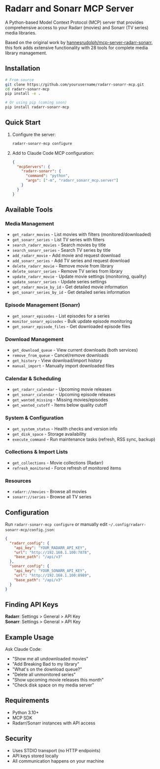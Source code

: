 # Radarr and Sonarr MCP Server

A Python-based Model Context Protocol (MCP) server that provides comprehensive access to your Radarr (movies) and Sonarr (TV series) media libraries.

Based on the original work by [hannesrudolph/mcp-server-radarr-sonarr](https://github.com/hannesrudolph/mcp-server-radarr-sonarr), this fork adds extensive functionality with 28 tools for complete media library management.

## Installation

```bash
# From source
git clone https://github.com/yourusername/radarr-sonarr-mcp.git
cd radarr-sonarr-mcp
pip install -e .

# Or using pip (coming soon)
pip install radarr-sonarr-mcp
```

## Quick Start

1. Configure the server:
   ```bash
   radarr-sonarr-mcp configure
   ```

2. Add to Claude Code MCP configuration:
   ```json
   {
     "mcpServers": {
       "radarr-sonarr": {
         "command": "python",
         "args": ["-m", "radarr_sonarr_mcp.server"]
       }
     }
   }
   ```

## Available Tools

### Media Management
- `get_radarr_movies` - List movies with filters (monitored/downloaded)
- `get_sonarr_series` - List TV series with filters
- `search_radarr_movies` - Search movies by title
- `search_sonarr_series` - Search TV series by title
- `add_radarr_movie` - Add movie and request download
- `add_sonarr_series` - Add TV series and request download
- `delete_radarr_movie` - Remove movie from library
- `delete_sonarr_series` - Remove TV series from library
- `update_radarr_movie` - Update movie settings (monitoring, quality)
- `update_sonarr_series` - Update series settings
- `get_radarr_movie_by_id` - Get detailed movie information
- `get_sonarr_series_by_id` - Get detailed series information

### Episode Management (Sonarr)
- `get_sonarr_episodes` - List episodes for a series
- `monitor_sonarr_episodes` - Bulk update episode monitoring
- `get_sonarr_episode_files` - Get downloaded episode files

### Download Management
- `get_download_queue` - View current downloads (both services)
- `remove_from_queue` - Cancel/remove downloads
- `get_history` - View download/import history
- `manual_import` - Manually import downloaded files

### Calendar & Scheduling
- `get_radarr_calendar` - Upcoming movie releases
- `get_sonarr_calendar` - Upcoming episode releases
- `get_wanted_missing` - Missing movies/episodes
- `get_wanted_cutoff` - Items below quality cutoff

### System & Configuration
- `get_system_status` - Health checks and version info
- `get_disk_space` - Storage availability
- `execute_command` - Run maintenance tasks (refresh, RSS sync, backup)

### Collections & Import Lists
- `get_collections` - Movie collections (Radarr)
- `refresh_monitored` - Force refresh of monitored items

### Resources
- `radarr://movies` - Browse all movies
- `sonarr://series` - Browse all TV series

## Configuration

Run `radarr-sonarr-mcp configure` or manually edit `~/.config/radarr-sonarr-mcp/config.json`:

```json
{
  "radarr_config": {
    "api_key": "YOUR_RADARR_API_KEY",
    "url": "http://192.168.1.100:7878",
    "base_path": "/api/v3"
  },
  "sonarr_config": {
    "api_key": "YOUR_SONARR_API_KEY",
    "url": "http://192.168.1.100:8989",
    "base_path": "/api/v3"
  }
}
```

## Finding API Keys

**Radarr**: Settings > General > API Key  
**Sonarr**: Settings > General > API Key

## Example Usage

Ask Claude Code:
- "Show me all undownloaded movies"
- "Add Breaking Bad to my library"
- "What's on the download queue?"
- "Delete all unmonitored series"
- "Show upcoming movie releases this month"
- "Check disk space on my media server"

## Requirements

- Python 3.10+
- MCP SDK
- Radarr/Sonarr instances with API access

## Security

- Uses STDIO transport (no HTTP endpoints)
- API keys stored locally
- All communication happens on your machine